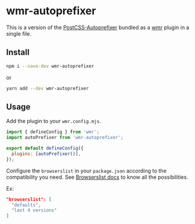 # wmr-autoprefixer

This is a version of the [PostCSS-Autoprefixer](https://github.com/postcss/autoprefixer) bundled as a [wmr](https://wmr.dev/) plugin in a single file.

## Install
```bash
npm i --save-dev wmr-autoprefixer
```
or
```bash
yarn add --dev wmr-autoprefixer
```

## Usage

Add the plugin to your `wmr.config.mjs`.
```js
import { defineConfig } from 'wmr';
import autoPrefixer from 'wmr-autoprefixer';

export default defineConfig({
  plugins: [autoPrefixer()],
});
```

Configure the `browserslist` in your `package.json` according to the compatibility you need. See [Browserslist docs](https://github.com/browserslist/browserslist#queries) to know all the possibilities.

Ex:

```json
"browserslist": [
  "defaults",
  "last 4 versions"
]
```